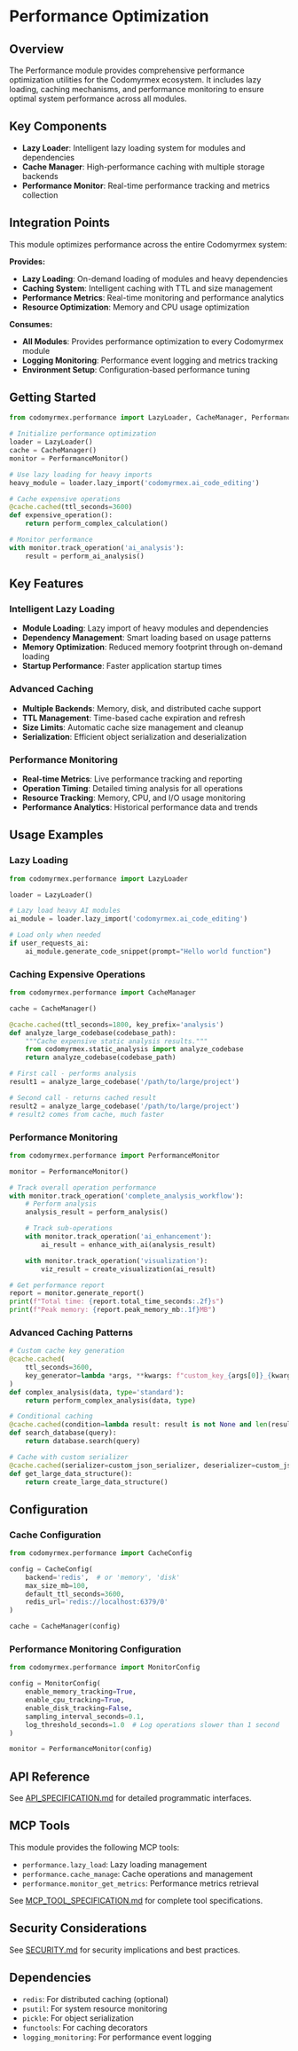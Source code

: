 # Performance Optimization

## Overview

The Performance module provides comprehensive performance optimization utilities for the Codomyrmex ecosystem. It includes lazy loading, caching mechanisms, and performance monitoring to ensure optimal system performance across all modules.

## Key Components

- **Lazy Loader**: Intelligent lazy loading system for modules and dependencies
- **Cache Manager**: High-performance caching with multiple storage backends
- **Performance Monitor**: Real-time performance tracking and metrics collection

## Integration Points

This module optimizes performance across the entire Codomyrmex system:

**Provides:**
- **Lazy Loading**: On-demand loading of modules and heavy dependencies
- **Caching System**: Intelligent caching with TTL and size management
- **Performance Metrics**: Real-time monitoring and performance analytics
- **Resource Optimization**: Memory and CPU usage optimization

**Consumes:**
- **All Modules**: Provides performance optimization to every Codomyrmex module
- **Logging Monitoring**: Performance event logging and metrics tracking
- **Environment Setup**: Configuration-based performance tuning

## Getting Started

```python
from codomyrmex.performance import LazyLoader, CacheManager, PerformanceMonitor

# Initialize performance optimization
loader = LazyLoader()
cache = CacheManager()
monitor = PerformanceMonitor()

# Use lazy loading for heavy imports
heavy_module = loader.lazy_import('codomyrmex.ai_code_editing')

# Cache expensive operations
@cache.cached(ttl_seconds=3600)
def expensive_operation():
    return perform_complex_calculation()

# Monitor performance
with monitor.track_operation('ai_analysis'):
    result = perform_ai_analysis()
```

## Key Features

### Intelligent Lazy Loading
- **Module Loading**: Lazy import of heavy modules and dependencies
- **Dependency Management**: Smart loading based on usage patterns
- **Memory Optimization**: Reduced memory footprint through on-demand loading
- **Startup Performance**: Faster application startup times

### Advanced Caching
- **Multiple Backends**: Memory, disk, and distributed cache support
- **TTL Management**: Time-based cache expiration and refresh
- **Size Limits**: Automatic cache size management and cleanup
- **Serialization**: Efficient object serialization and deserialization

### Performance Monitoring
- **Real-time Metrics**: Live performance tracking and reporting
- **Operation Timing**: Detailed timing analysis for all operations
- **Resource Tracking**: Memory, CPU, and I/O usage monitoring
- **Performance Analytics**: Historical performance data and trends

## Usage Examples

### Lazy Loading
```python
from codomyrmex.performance import LazyLoader

loader = LazyLoader()

# Lazy load heavy AI modules
ai_module = loader.lazy_import('codomyrmex.ai_code_editing')

# Load only when needed
if user_requests_ai:
    ai_module.generate_code_snippet(prompt="Hello world function")
```

### Caching Expensive Operations
```python
from codomyrmex.performance import CacheManager

cache = CacheManager()

@cache.cached(ttl_seconds=1800, key_prefix='analysis')
def analyze_large_codebase(codebase_path):
    """Cache expensive static analysis results."""
    from codomyrmex.static_analysis import analyze_codebase
    return analyze_codebase(codebase_path)

# First call - performs analysis
result1 = analyze_large_codebase('/path/to/large/project')

# Second call - returns cached result
result2 = analyze_large_codebase('/path/to/large/project')
# result2 comes from cache, much faster
```

### Performance Monitoring
```python
from codomyrmex.performance import PerformanceMonitor

monitor = PerformanceMonitor()

# Track overall operation performance
with monitor.track_operation('complete_analysis_workflow'):
    # Perform analysis
    analysis_result = perform_analysis()

    # Track sub-operations
    with monitor.track_operation('ai_enhancement'):
        ai_result = enhance_with_ai(analysis_result)

    with monitor.track_operation('visualization'):
        viz_result = create_visualization(ai_result)

# Get performance report
report = monitor.generate_report()
print(f"Total time: {report.total_time_seconds:.2f}s")
print(f"Peak memory: {report.peak_memory_mb:.1f}MB")
```

### Advanced Caching Patterns
```python
# Custom cache key generation
@cache.cached(
    ttl_seconds=3600,
    key_generator=lambda *args, **kwargs: f"custom_key_{args[0]}_{kwargs.get('type', 'default')}"
)
def complex_analysis(data, type='standard'):
    return perform_complex_analysis(data, type)

# Conditional caching
@cache.cached(condition=lambda result: result is not None and len(result) > 0)
def search_database(query):
    return database.search(query)

# Cache with custom serializer
@cache.cached(serializer=custom_json_serializer, deserializer=custom_json_deserializer)
def get_large_data_structure():
    return create_large_data_structure()
```

## Configuration

### Cache Configuration
```python
from codomyrmex.performance import CacheConfig

config = CacheConfig(
    backend='redis',  # or 'memory', 'disk'
    max_size_mb=100,
    default_ttl_seconds=3600,
    redis_url='redis://localhost:6379/0'
)

cache = CacheManager(config)
```

### Performance Monitoring Configuration
```python
from codomyrmex.performance import MonitorConfig

config = MonitorConfig(
    enable_memory_tracking=True,
    enable_cpu_tracking=True,
    enable_disk_tracking=False,
    sampling_interval_seconds=0.1,
    log_threshold_seconds=1.0  # Log operations slower than 1 second
)

monitor = PerformanceMonitor(config)
```

## API Reference

See [API_SPECIFICATION.md](API_SPECIFICATION.md) for detailed programmatic interfaces.

## MCP Tools

This module provides the following MCP tools:
- `performance.lazy_load`: Lazy loading management
- `performance.cache_manage`: Cache operations and management
- `performance.monitor_get_metrics`: Performance metrics retrieval

See [MCP_TOOL_SPECIFICATION.md](MCP_TOOL_SPECIFICATION.md) for complete tool specifications.

## Security Considerations

See [SECURITY.md](SECURITY.md) for security implications and best practices.

## Dependencies

- `redis`: For distributed caching (optional)
- `psutil`: For system resource monitoring
- `pickle`: For object serialization
- `functools`: For caching decorators
- `logging_monitoring`: For performance event logging
